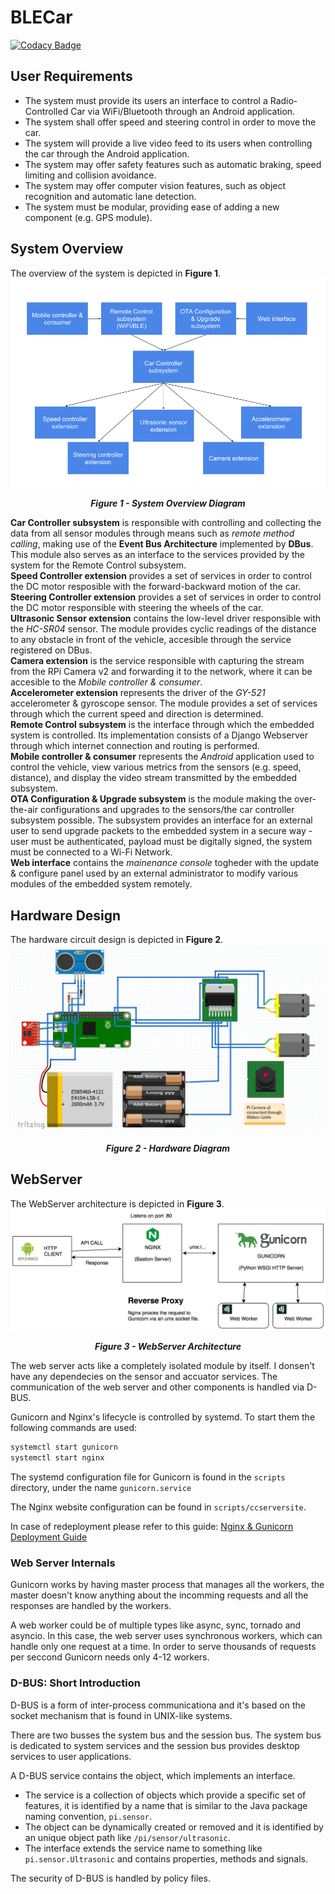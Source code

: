# BLECar

[![Codacy Badge](https://api.codacy.com/project/badge/Grade/7061e2842fba4157bb070a54fac7eebb)](https://app.codacy.com/app/Metonimie/BLECar?utm_source=github.com&utm_medium=referral&utm_content=metonimie/BLECar&utm_campaign=badger)

## User Requirements

* The system must provide its users an interface to control a Radio-Controlled Car via WiFi/Bluetooth through an Android application.
* The system shall offer speed and steering control in order to move the car.
* The system will provide a live video feed to its users when controlling the car through the Android application.
* The system may offer safety features such as automatic braking, speed limiting and collision avoidance.
* The system may offer computer vision features, such as object recognition and automatic lane detection.
* The system must be modular, providing ease of adding a new component (e.g. GPS module).

## System Overview 

The overview of the system is depicted in **Figure 1**.
![Figure 1](Docs/Figure1.png?raw=true "Figure 1")
<p align="center">
  <i><b>Figure 1 - System Overview Diagram</b></i>
</p>    

**Car Controller subsystem** is responsible with controlling and collecting the data from all sensor modules through means such as *remote method calling*, making use of the **Event Bus Architecture** implemented by **DBus**. This module also serves as an interface to the services provided by the system for the Remote Control subsystem.    
**Speed Controller extension** provides a set of services in order to control the DC motor resposible with the forward-backward motion of the car.    
**Steering Controller extension** provides a set of services in order to control the DC motor responsible with steering the wheels of the car.    
**Ultrasonic Sensor extension** contains the low-level driver responsible with the *HC-SR04* sensor. The module provides cyclic readings of the distance to any obstacle in front of the vehicle, accesible through the service registered on DBus.    
**Camera extension** is the service responsible with capturing the stream from the RPi Camera v2 and forwarding it to the network, where it can be accesible to the *Mobile controller & consumer*.    
**Accelerometer extension** represents the driver of the *GY-521* accelerometer & gyroscope sensor. The module provides a set of services through which the current speed and direction is determined.    
**Remote Control subsystem** is the interface through which the embedded system is controlled. Its implementation consists of a Django Webserver through which internet connection and routing is performed.    
**Mobile controller & consumer** represents the *Android* application used to control the vehicle, view various metrics from the sensors (e.g. speed, distance), and display the video stream transmitted by the embedded subsystem.    
**OTA Configuration & Upgrade subsystem** is the module making the over-the-air configurations and upgrades to the sensors/the car controller subsystem possible. The subsystem provides an interface for an external user to send upgrade packets to the embedded system in a secure way - user must be authenticated, payload must be digitally signed, the system must be connected to a Wi-Fi Network.    
**Web interface** contains the *mainenance console* togheder with the update & configure panel used by an external administrator to modify various modules of the embedded system remotely.    

## Hardware Design

The hardware circuit design is depicted in **Figure 2**.
![Figure 2](Docs/Figure2.PNG?raw=true "Figure 2")
<p align="center">
  <i><b>Figure 2 - Hardware Diagram</b></i>
</p>
 
## WebServer
The WebServer architecture is depicted in **Figure 3**.
![Figure 3](Docs/Figure3.png?raw=true "Figure 3")
<p align="center">
  <i><b>Figure 3 - WebServer Architecture</b></i>
</p>

The web server acts like a completely isolated module by itself. I donsen't have any dependecies on the sensor and accuator services. The communication of the web server and other components is handled via D-BUS.

Gunicorn and Nginx's lifecycle is controlled by systemd. 
To start them the following commands are used:

```bash
systemctl start gunicorn
systemctl start nginx
``` 
The systemd configuration file for Gunicorn is found in the `scripts` directory, under the name `gunicorn.service`

The Nginx website configuration can be found in `scripts/ccserversite`.

In case of redeployment please refer to this guide: [Nginx & Gunicorn Deployment Guide](https://www.digitalocean.com/community/tutorials/how-to-set-up-django-with-postgres-nginx-and-gunicorn-on-ubuntu-14-04)

### Web Server Internals

Gunicorn works by having master process that manages all the workers, the master doesn't know anything about the incomming requests and all the responses are handled by the workers.

A web worker could be of multiple types like async, sync, tornado and asyncio. In this case, the web server uses synchronous workers, which can handle only one request at a time. In order to serve thousands of requests per seccond Gunicorn needs only 4-12 workers.

### D-BUS: Short Introduction

D-BUS is a form of inter-process communicationa and it's based on the socket mechanism that is found in UNIX-like systems.

There are two busses the system bus and the session bus. The system bus is dedicated to system services and the session bus provides desktop services to user applications.

A D-BUS service contains the object, which implements an interface. 

* The service is a collection of objects which provide a specific set of features, it is identified by a name that is similar to the Java package naming convention, `pi.sensor`.
* The object can be dynamically created or removed and it is identified by an unique object path like `/pi/sensor/ultrasonic`.
* The interface extends the service name to something like `pi.sensor.Ultrasonic` and contains properties, methods and signals.

The security of D-BUS is handled by policy files.

